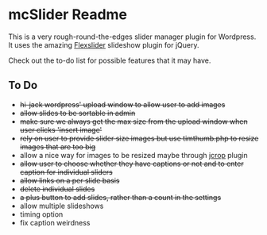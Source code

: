mcSlider Readme
===============

This is a very rough-round-the-edges slider manager plugin for Wordpress.
It uses the amazing [Flexslider](http://www.woothemes.com/flexslider/) slideshow plugin for jQuery. 

Check out the to-do list for possible features that it may have.

To Do
-----

* <del>hi-jack wordpress' upload window to allow user to add images</del>
* <del>allow slides to be sortable in admin</del>
* <del>make sure we always get the max size from the upload window when user clicks 'insert image'</del>
* <del>rely on user to provide slider size images but use timthumb.php to resize images that are too big</del>
* allow a nice way for images to be resized maybe through [jcrop](http://deepliquid.com/content/Jcrop.html) plugin
* <del>allow user to choose whether they have captions or not and to enter caption for individual sliders</del>
* <del>allow links on a per slide basis</del>
* <del>delete individual slides</del>
* <del>a plus button to add slides, rather than a count in the settings</del>
* allow multiple slideshows
* timing option
* fix caption weirdness
